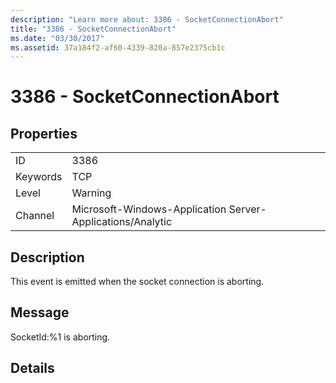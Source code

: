 ```yaml
---
description: "Learn more about: 3386 - SocketConnectionAbort"
title: "3386 - SocketConnectionAbort"
ms.date: "03/30/2017"
ms.assetid: 37a184f2-af60-4339-820a-857e2375cb1c
---
```

# 3386 - SocketConnectionAbort

## Properties  
  
|||  
|-|-|  
|ID|3386|  
|Keywords|TCP|  
|Level|Warning|  
|Channel|Microsoft-Windows-Application Server-Applications/Analytic|  
  
## Description  

 This event is emitted when the socket connection is aborting.  
  
## Message  

 SocketId:%1 is aborting.  
  
## Details
